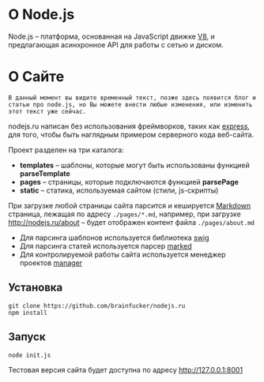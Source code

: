 О Node.js
=====

Node.js – платформа, основанная на JavaScript движке [V8](https://code.google.com/p/v8/), и предлагающая асинхронное API для работы с сетью и диском.

О Сайте
=====
```
В данный момент вы видите временный текст, позже здесь появится блог и статьи про node.js, но Вы можете внести любые изменения, или изменить этот текст уже сейчас.
```

nodejs.ru написан без использования фреймворков, таких как [express](http://expressjs.com/ru/), для того, чтобы быть наглядным примером серверного кода веб-сайта.

Проект разделен на три каталога:
- **templates** – шаблоны, которые могут быть использованы функцией **parseTemplate**
- **pages** – страницы, которые подключаются функцией **parsePage**
- **static** – статика, используемая сайтом (стили, js-скрипты)

При загрузке любой страницы сайта парсится и кешируется [Markdown](https://help.github.com/articles/markdown-basics/) страница, лежащая по адресу `./pages/*.md`, например, при загрузке http://nodejs.ru/about – будет отображен контент файла `./pages/about.md`

- Для парсинга шаблонов используется библиотека [swig](http://paularmstrong.github.io/swig/)
- Для парсинга статей используется парсер [marked](https://github.com/chjj/marked)
- Для контролируемой работы сайта используется менеджер проектов [manager](https://github.com/brainfucker/manager)

## Установка
```
git clone https://github.com/brainfucker/nodejs.ru
npm install
```

## Запуск
```
node init.js
```
Тестовая версия сайта будет доступна по адресу http://127.0.0.1:8001


